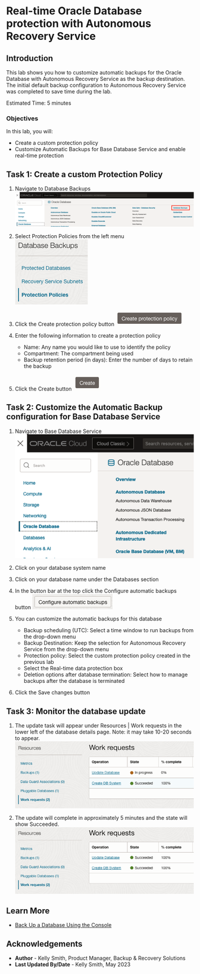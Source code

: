 # Real-time Oracle Database protection with Autonomous Recovery Service

## Introduction

This lab shows you how to customize automatic backups for the Oracle Database with Autonomous Recovery Service as the backup destination.  The initial default backup configuration to Autonomous Recovery Service was completed to save time during the lab.

Estimated Time: 5 minutes

### Objectives

In this lab, you will:
* Create a custom protection policy
* Customize Automatic Backups for Base Database Service and enable real-time protection

## Task 1: Create a custom Protection Policy

1. Navigate to Database Backups
    ![Image alt text](images/Ham_database_DBBackups.png)

2. Select Protection Policies from the left menu
    ![Image alt text](images/Recovery_Service_Protection_Policy_menu.png)

3. Click the Create protection policy button
    ![Image alt text](images/create_protection_policy_button.png)

4. Enter the following information to create a protection policy
    * Name: Any name you would like to use to identify the policy
    * Compartment:  The compartment being used
    * Backup retention period (in days): Enter the number of days to retain the backup

5. Click the Create button
    ![image alt text](images/create_button.png)

## Task 2: Customize the Automatic Backup configuration for Base Database Service

1. Navigate to Base Database Service
    ![Image alt text](images/Ham_Base_Database.png)

2. Click on your database system name

3. Click on your database name under the Databases section

4. In the button bar at the top click the Configure automatic backups button
    ![image alt text](images/Config_auto_backups_button.png)

5. You can customize the automatic backups for this database
    * Backup scheduling (UTC): Select a time window to run backups from the drop-down menu
    * Backup Destination: Keep the selection for Autonomous Recovery Service from the drop-down menu
    * Protection policy: Select the custom protection policy created in the previous lab
    * Select the Real-time data protection box
    * Deletion options after database termination: Select how to manage backups after the database is terminated

6. Click the Save changes button

## Task 3: Monitor the database update

1. The update task will appear under Resources | Work requests in the lower left of the database details page. 
     Note: it may take 10-20 seconds to appear.
    ![image alt txt](images/Update_database.png)

2. The update will complete in approximately 5 minutes and the state will show Succeeded.
    ![image alt text](images/Update_database_completed.png)

## Learn More

* [Back Up a Database Using the Console](https://docs.oracle.com/en/cloud/paas/bm-and-vm-dbs-cloud/dbbackupoci/index.html)


## Acknowledgements
* **Author** - Kelly Smith, Product Manager, Backup & Recovery Solutions
* **Last Updated By/Date** - Kelly Smith, May 2023
